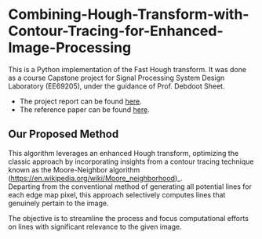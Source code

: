 # Combining-Hough-Transform-with-Contour-Tracing-for-Enhanced-Image-Processing
This is a Python implementation of the Fast Hough transform. It was done as a course Capstone project for Signal Processing System Design Laboratory (EE69205), under the guidance of Prof. Debdoot Sheet.

* The project report can be found [here](https://drive.google.com/file/d/1RibY2xX5mNayhD5V24sb-P3VEqOGZ0OS/view?usp=drive_link).
* The reference paper can be found [here](https://ieeexplore.ieee.org/stamp/stamp.jsp?tp=&arnumber=6949962).

## Our Proposed Method

This algorithm leverages an enhanced Hough transform, optimizing the classic approach by incorporating insights from a contour tracing technique known as the Moore-Neighbor algorithm (https://en.wikipedia.org/wiki/Moore_neighborhood)_.<br> Departing from the conventional method of generating all potential lines for each edge map pixel, this approach selectively computes lines that genuinely pertain to the image. 

The objective is to streamline the process and focus computational efforts on lines with significant relevance to the given image.


